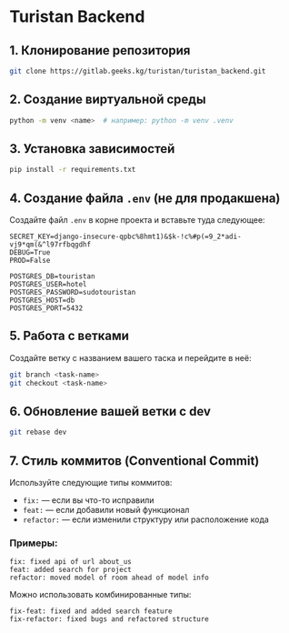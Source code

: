 
# Turistan Backend

## 1. Клонирование репозитория

```bash
git clone https://gitlab.geeks.kg/turistan/turistan_backend.git
```

## 2. Создание виртуальной среды

```bash
python -m venv <name>  # например: python -m venv .venv
```

## 3. Установка зависимостей

```bash
pip install -r requirements.txt
```

## 4. Создание файла `.env` (не для продакшена)

Создайте файл `.env` в корне проекта и вставьте туда следующее:

```env
SECRET_KEY=django-insecure-qpbc%8hmt1)&$k-!c%#p(=9_2*adi-vj9*qm(&^l97rfbqgdhf
DEBUG=True
PROD=False

POSTGRES_DB=touristan
POSTGRES_USER=hotel
POSTGRES_PASSWORD=sudotouristan
POSTGRES_HOST=db
POSTGRES_PORT=5432
```

## 5. Работа с ветками

Создайте ветку с названием вашего таска и перейдите в неё:

```bash
git branch <task-name>
git checkout <task-name>
```

## 6. Обновление вашей ветки с dev

```bash
git rebase dev
```

## 7. Стиль коммитов (Conventional Commit)

Используйте следующие типы коммитов:

- `fix:` — если вы что-то исправили
- `feat:` — если добавили новый функционал
- `refactor:` — если изменили структуру или расположение кода

### Примеры:

```text
fix: fixed api of url about_us
feat: added search for project
refactor: moved model of room ahead of model info
```

Можно использовать комбинированные типы:

```text
fix-feat: fixed and added search feature
fix-refactor: fixed bugs and refactored structure
```